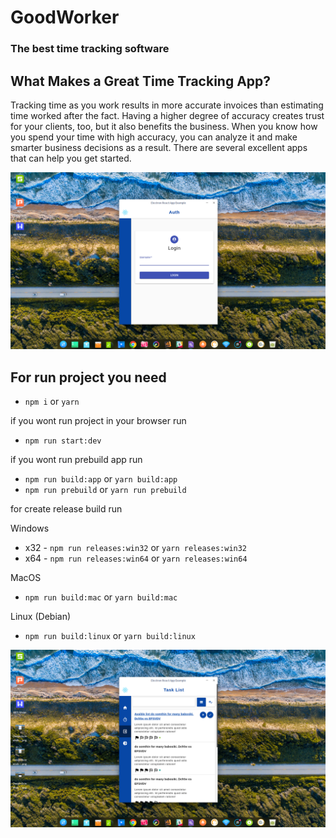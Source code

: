 # GoodWorker

### The best **time tracking** software

## What Makes a Great Time Tracking App?

Tracking time as you work results in more accurate invoices than estimating time worked after the fact. Having a higher degree of accuracy creates trust for your clients, too, but it also benefits the business. When you know how you spend your time with high accuracy, you can analyze it and make smarter business decisions as a result. There are several excellent apps that can help you get started.

![enter image description here](/screens/DeepinScreenshot_20181025101601.png)

## For run project you need

 -  `npm i` or `yarn`

if you wont run project in your browser run 

 - `npm run start:dev`

if  you wont run prebuild app run 

 - `npm run build:app` or `yarn build:app`
 - `npm run prebuild` or `yarn run prebuild`
 
 for create release build run 
 
 Windows
 
 - x32 - `npm run releases:win32` or `yarn releases:win32`
 - x64 - `npm run releases:win64` or `yarn releases:win64`

MacOS

 - `npm run build:mac` or `yarn build:mac`

Linux (Debian)

 - `npm run build:linux` or `yarn build:linux`
 
 ![enter image description here](/screens/DeepinScreenshot_20181025101732.png)
